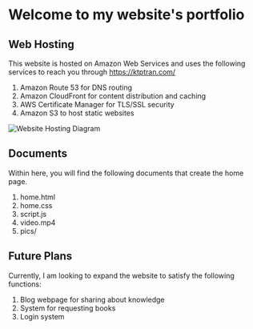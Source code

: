 # Welcome to my website's portfolio

## Web Hosting
This website is hosted on Amazon Web Services and uses the following services to reach you through https://ktptran.com/
1. Amazon Route 53 for DNS routing
2. Amazon CloudFront for content distribution and caching
3. AWS Certificate Manager for TLS/SSL security
4. Amazon S3 to host static websites

![Website Hosting Diagram](https://github.com/ktptran/websites/blob/master/Portfolio%20Website/pic/Hosting%20Website.png)

## Documents
Within here, you will find the following documents that create the home page.
1. home.html
2. home.css
3. script.js
4. video.mp4
5. pics/

## Future Plans
Currently, I am looking to expand the website to satisfy the following functions:
1. Blog webpage for sharing about knowledge
2. System for requesting books
3. Login system


